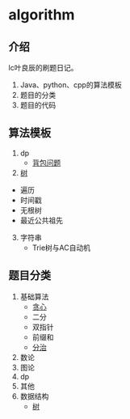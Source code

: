 # algorithm

## 介绍

lc叶良辰的刷题日记。

1. Java、python、cpp的算法模板
2. 题目的分类
3. 题目的代码





## 算法模板

1. dp
   - [背包问题](https://github.com/fuzekun/algorithms/blob/master/%E7%AE%97%E6%B3%95%E7%B4%A2%E5%BC%95/dp/%E5%8A%A8%E6%80%81%E8%A7%84%E5%88%92.md)
2.  [树](https://github.com/fuzekun/algorithms/blob/master/%E7%AE%97%E6%B3%95%E6%A8%A1%E6%9D%BF/%E6%95%B0%E6%8D%AE%E7%BB%93%E6%9E%84/%E6%A0%91.md)
   - 遍历
   - 时间戳
   - 无根树
   - 最近公共祖先
3. 字符串
   - Trie树与AC自动机

## 题目分类

1. 基础算法
   - [贪心](https://github.com/fuzekun/algorithms/blob/master/%E7%AE%97%E6%B3%95%E7%B4%A2%E5%BC%95/%E5%9F%BA%E7%A1%80%E7%AE%97%E6%B3%95/%E8%B4%AA%E5%BF%83.md)
   - 二分
   - 双指针
   - 前缀和
   - [分治](https://github.com/fuzekun/algorithms/blob/master/%E9%A2%98%E7%9B%AE%E5%88%86%E7%B1%BB/%E5%9F%BA%E7%A1%80%E7%AE%97%E6%B3%95/%E5%88%86%E6%B2%BB.md)
2. 数论
3. 图论
4. dp
5. 其他
6. 数据结构
   - [树](https://github.com/fuzekun/algorithms/blob/master/%E7%AE%97%E6%B3%95%E6%A8%A1%E6%9D%BF/%E6%95%B0%E6%8D%AE%E7%BB%93%E6%9E%84/%E6%A0%91.md)

